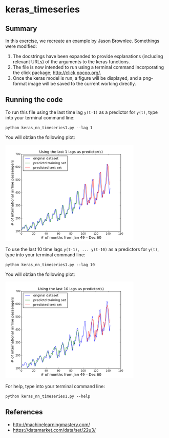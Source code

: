 # keras_timeseries

## Summary
In this exercise, we recreate an example by Jason Brownlee. Somethings were modified:

1. The docstrings have been expanded to provide explanations (including relevant URLs) of the arguments to the keras functions.
2. The file is now intended to run using a terminal command incorporating the click package; http://click.pocoo.org/.
3. Once the keras model is run, a figure will be displayed, and a png-format image will be saved to the current working directly.

## Running the code
To run this file using the last time lag `y(t-1)` as a predictor for `y(t)`, type into your terminal command line:
```
python keras_nn_timeseries1.py --lag 1
```
<p class="tab"> You will obtian the following plot: </p>

<img src="https://github.com/frogstar-world-b/keras_timeseries/blob/master/lag1.png" width="400">

To use the last 10 time lags `y(t-1), ... y(t-10)` as a predictors for `y(t)`, type into your terminal command line:
```
python keras_nn_timeseries1.py --lag 10
```
<p class="tab"> You will obtian the following plot: </p>

<img src="https://github.com/frogstar-world-b/keras_timeseries/blob/master/lag10.png" width="400">

For help, type into your terminal command line:
```
python keras_nn_timeseries1.py --help
```

## References
* http://machinelearningmastery.com/ 
* https://datamarket.com/data/set/22u3/
